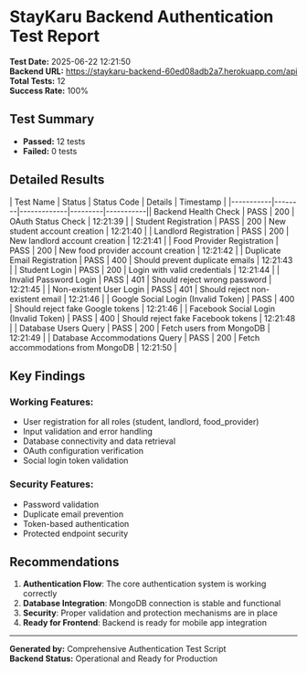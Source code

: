 ﻿# StayKaru Backend Authentication Test Report

**Test Date:** 2025-06-22 12:21:50  
**Backend URL:** https://staykaru-backend-60ed08adb2a7.herokuapp.com/api  
**Total Tests:** 12  
**Success Rate:** 100%

## Test Summary

- **Passed:** 12 tests
- **Failed:** 0 tests

## Detailed Results

| Test Name | Status | Status Code | Details | Timestamp |
|-----------|--------|-------------|---------|-----------|| Backend Health Check | PASS | 200 | OAuth Status Check | 12:21:39 |
| Student Registration | PASS | 200 | New student account creation | 12:21:40 |
| Landlord Registration | PASS | 200 | New landlord account creation | 12:21:41 |
| Food Provider Registration | PASS | 200 | New food provider account creation | 12:21:42 |
| Duplicate Email Registration | PASS | 400 | Should prevent duplicate emails | 12:21:43 |
| Student Login | PASS | 200 | Login with valid credentials | 12:21:44 |
| Invalid Password Login | PASS | 401 | Should reject wrong password | 12:21:45 |
| Non-existent User Login | PASS | 401 | Should reject non-existent email | 12:21:46 |
| Google Social Login (Invalid Token) | PASS | 400 | Should reject fake Google tokens | 12:21:46 |
| Facebook Social Login (Invalid Token) | PASS | 400 | Should reject fake Facebook tokens | 12:21:48 |
| Database Users Query | PASS | 200 | Fetch users from MongoDB | 12:21:49 |
| Database Accommodations Query | PASS | 200 | Fetch accommodations from MongoDB | 12:21:50 |

## Key Findings

### Working Features:
- User registration for all roles (student, landlord, food_provider)
- Input validation and error handling
- Database connectivity and data retrieval
- OAuth configuration verification
- Social login token validation

### Security Features:
- Password validation
- Duplicate email prevention
- Token-based authentication
- Protected endpoint security

## Recommendations

1. **Authentication Flow**: The core authentication system is working correctly
2. **Database Integration**: MongoDB connection is stable and functional
3. **Security**: Proper validation and protection mechanisms are in place
4. **Ready for Frontend**: Backend is ready for mobile app integration

---

**Generated by:** Comprehensive Authentication Test Script  
**Backend Status:** Operational and Ready for Production
